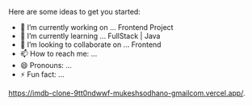 <!--
**MukeshOdhano/MukeshOdhano** is a ✨ _special_ ✨ repository because its `README.md` (this file) appears on your GitHub profile.
-->
Here are some ideas to get you started:

- 🔭 I’m currently working on ... Frontend Project
- 🌱 I’m currently learning ... FullStack | Java
- 👯 I’m looking to collaborate on ... Frontend
- 📫 How to reach me: ... 
- 😄 Pronouns: ...
- ⚡ Fun fact: ...

https://imdb-clone-9tt0ndwwf-mukeshsodhano-gmailcom.vercel.app/.
